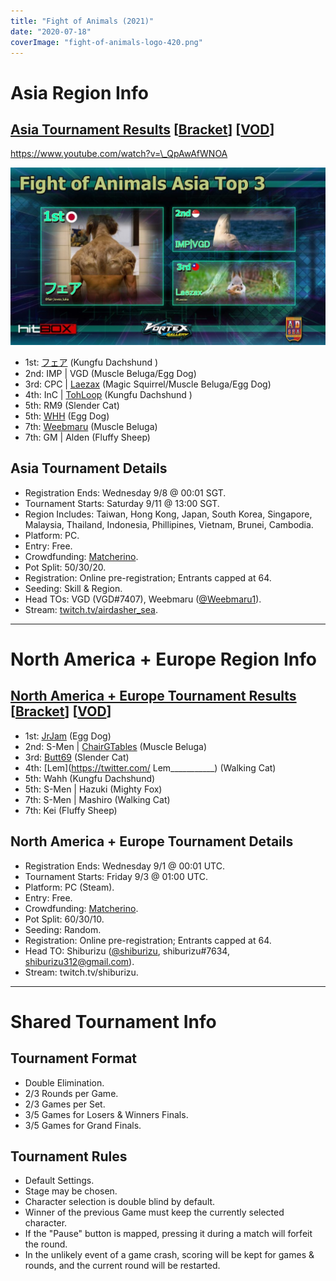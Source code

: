 ```yaml
---
title: "Fight of Animals (2021)"
date: "2020-07-18"
coverImage: "fight-of-animals-logo-420.png"
---
```


# Asia Region Info

## [Asia Tournament Results](https://twitter.com/Weebmaru1/status/1437660891864989697) \[[Bracket](https://smash.gg/tournament/vortex-gallery-2021/event/fight-of-animals-asia/brackets/951909/1512438)\] \[[VOD](https://www.youtube.com/watch?v=_QpAwAfWNOA)\]

https://www.youtube.com/watch?v=\_QpAwAfWNOA

![](/uploads/foa-asia-top3-1024x576.jpeg)

- 1st: [フェア](https://twitter.com/fair_loves_luka) (Kungfu Dachshund )
- 2nd: IMP | VGD (Muscle Beluga/Egg Dog)
- 3rd: CPC | [Laezax](https://twitter.com/Laezax) (Magic Squirrel/Muscle Beluga/Egg Dog)
- 4th: InC | [TohLoop](https://twitter.com/AndrewOYK) (Kungfu Dachshund )
- 5th: RM9 (Slender Cat)
- 5th: [WHH](https://twitter.com/WHH_398) (Egg Dog)
- 7th: [Weebmaru](https://twitter.com/Weebmaru1) (Muscle Beluga)
- 7th: GM | Alden (Fluffy Sheep)

## Asia Tournament Details

- Registration Ends: Wednesday 9/8 @ 00:01 SGT.
- Tournament Starts: Saturday 9/11 @ 13:00 SGT.
- Region Includes: Taiwan, Hong Kong, Japan, South Korea, Singapore, Malaysia, Thailand, Indonesia, Phillipines, Vietnam, Brunei, Cambodia.
- Platform: PC.
- Entry: Free.
- Crowdfunding: [Matcherino](https://matcherino.com/tournaments/56313).
- Pot Split: 50/30/20.
- Registration: Online pre-registration; Entrants capped at 64.
- Seeding: Skill & Region.
- Head TOs: VGD (VGD#7407), Weebmaru ([@Weebmaru1](https://twitter.com/Weebmaru1)).
- Stream: [twitch.tv/airdasher\_sea](https://www.twitch.tv/airdasher_sea).

* * *

# North America + Europe Region Info

## [North America + Europe Tournament Results](https://twitter.com/s_hiburizu/status/1433992084638343168?s=20) \[[Bracket](https://smash.gg/tournament/vortex-gallery-2021/event/fight-of-animals-na-eu-1/brackets/951910/1512439)\] \[[VOD](https://www.twitch.tv/videos/1171752692)\]

- 1st: [JrJam](https://twitter.com/thejrjam) (Egg Dog)
- 2nd: S-Men | [ChairGTables](https://twitter.com/chairGTables) (Muscle Beluga)
- 3rd: [Butt69](https://twitter.com/kingbutt69) (Slender Cat)
- 4th: \[Lem\](https://twitter.com/ Lem\_\_\_\_\_\_\_\_\_\_\_) (Walking Cat)
- 5th: Wahh (Kungfu Dachshund)
- 5th: S-Men | Hazuki (Mighty Fox)
- 7th: S-Men | Mashiro (Walking Cat)
- 7th: Kei (Fluffy Sheep)

## North America + Europe Tournament Details

- Registration Ends: Wednesday 9/1 @ 00:01 UTC.
- Tournament Starts: Friday 9/3 @ 01:00 UTC.
- Platform: PC (Steam).
- Entry: Free.
- Crowdfunding: [Matcherino](https://matcherino.com/tournaments/56314).
- Pot Split: 60/30/10.
- Seeding: Random.
- Registration: Online pre-registration; Entrants capped at 64.
- Head TO: Shiburizu ([@shiburizu](https://twitter.com/shiburizu), shiburizu#7634, [shiburizu312@gmail.com](mailto:shiburizu312@gmail.com)).
- Stream: twitch.tv/shiburizu.

* * *

# Shared Tournament Info

## Tournament Format

- Double Elimination.
- 2/3 Rounds per Game.
- 2/3 Games per Set.
- 3/5 Games for Losers & Winners Finals.
- 3/5 Games for Grand Finals.

## Tournament Rules

- Default Settings.
- Stage may be chosen.
- Character selection is double blind by default.
- Winner of the previous Game must keep the currently selected character.
- If the "Pause" button is mapped, pressing it during a match will forfeit the round.
- In the unlikely event of a game crash, scoring will be kept for games & rounds, and the current round will be restarted.
